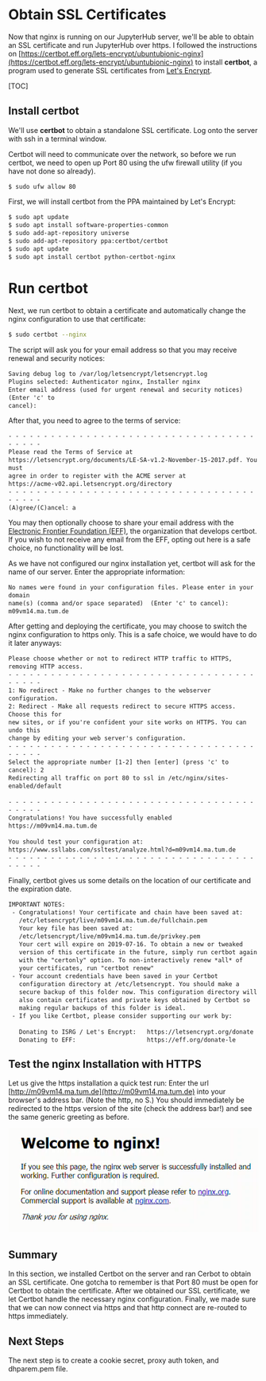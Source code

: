 # Obtain SSL Certificates

Now that nginx is running on our JupyterHub server, we'll be able to obtain an SSL certificate and run JupyterHub over https. I followed the instructions on [https://certbot.eff.org/lets-encrypt/ubuntubionic-nginx](https://certbot.eff.org/lets-encrypt/ubuntubionic-nginx) to install **certbot**, a program used to generate SSL certificates from [Let's Encrypt](https://letsencrypt.org).

[TOC]

## Install certbot

We'll use **certbot** to obtain a standalone SSL certificate. Log onto the server with ssh in a terminal window.

Certbot will need to communicate over the network, so before we run certbot, we need to open up Port 80 using the ufw firewall utility (if you have not done so already).

```text
$ sudo ufw allow 80
```

First, we will install certbot from the PPA maintained by Let's Encrypt:

```
$ sudo apt update
$ sudo apt install software-properties-common
$ sudo add-apt-repository universe
$ sudo add-apt-repository ppa:certbot/certbot
$ sudo apt update
$ sudo apt install certbot python-certbot-nginx 
```

# Run certbot

Next, we run certbot to obtain a certificate and automatically change the nginx configuration to use that certificate:

```bash
$ sudo certbot --nginx
```

The script will ask you for your email address so that you may receive renewal and security notices:

```text
Saving debug log to /var/log/letsencrypt/letsencrypt.log
Plugins selected: Authenticator nginx, Installer nginx
Enter email address (used for urgent renewal and security notices) (Enter 'c' to
cancel): 
```

After that, you need to agree to the terms of service:

```
- - - - - - - - - - - - - - - - - - - - - - - - - - - - - - - - - - - - - - - -
Please read the Terms of Service at
https://letsencrypt.org/documents/LE-SA-v1.2-November-15-2017.pdf. You must
agree in order to register with the ACME server at
https://acme-v02.api.letsencrypt.org/directory
- - - - - - - - - - - - - - - - - - - - - - - - - - - - - - - - - - - - - - - -
(A)gree/(C)ancel: a
```

You may then optionally choose to share your email address with the [Electronic Frontier Foundation (EFF)](https://www.eff.org), the organization that develops certbot. If you wish to not receive any email from the EFF, opting out here is a safe choice, no functionality will be lost.

As we have not configured our nginx installation yet, certbot will ask for the name of our server. Enter the appropriate information:

```text
No names were found in your configuration files. Please enter in your domain
name(s) (comma and/or space separated)  (Enter 'c' to cancel): m09vm14.ma.tum.de
```

After getting and deploying the certificate, you may choose to switch the nginx configuration to https only. This is a safe choice, we would have to do it later anyways:

```text
Please choose whether or not to redirect HTTP traffic to HTTPS, removing HTTP access.
- - - - - - - - - - - - - - - - - - - - - - - - - - - - - - - - - - - - - - - -
1: No redirect - Make no further changes to the webserver configuration.
2: Redirect - Make all requests redirect to secure HTTPS access. Choose this for
new sites, or if you're confident your site works on HTTPS. You can undo this
change by editing your web server's configuration.
- - - - - - - - - - - - - - - - - - - - - - - - - - - - - - - - - - - - - - - -
Select the appropriate number [1-2] then [enter] (press 'c' to cancel): 2
Redirecting all traffic on port 80 to ssl in /etc/nginx/sites-enabled/default

- - - - - - - - - - - - - - - - - - - - - - - - - - - - - - - - - - - - - - - -
Congratulations! You have successfully enabled https://m09vm14.ma.tum.de

You should test your configuration at:
https://www.ssllabs.com/ssltest/analyze.html?d=m09vm14.ma.tum.de
- - - - - - - - - - - - - - - - - - - - - - - - - - - - - - - - - - - - - - - -
```

Finally, certbot gives us some details on the location of our certificate and the expiration date.

```text
IMPORTANT NOTES:
 - Congratulations! Your certificate and chain have been saved at:
   /etc/letsencrypt/live/m09vm14.ma.tum.de/fullchain.pem
   Your key file has been saved at:
   /etc/letsencrypt/live/m09vm14.ma.tum.de/privkey.pem
   Your cert will expire on 2019-07-16. To obtain a new or tweaked
   version of this certificate in the future, simply run certbot again
   with the "certonly" option. To non-interactively renew *all* of
   your certificates, run "certbot renew"
 - Your account credentials have been saved in your Certbot
   configuration directory at /etc/letsencrypt. You should make a
   secure backup of this folder now. This configuration directory will
   also contain certificates and private keys obtained by Certbot so
   making regular backups of this folder is ideal.
 - If you like Certbot, please consider supporting our work by:

   Donating to ISRG / Let's Encrypt:   https://letsencrypt.org/donate
   Donating to EFF:                    https://eff.org/donate-le
```
## Test the nginx Installation with HTTPS

Let us give the https installation a quick test run: Enter the url [http://m09vm14.ma.tum.de](http://m09vm14.ma.tum.de) into your browser's address bar. (Note the http, no S.) You should immediately be redirected to the https version of the site (check the address bar!) and see the same generic greeting as before.

![nginx welcome page](images/welcome_to_nginx.png)

## Summary

In this section, we installed Certbot on the server and ran Cerbot to obtain an SSL certificate. One gotcha to remember is that Port 80 must be open for Certbot to obtain the certificate. After we obtained our SSL certificate, we let Certbot handle the necessary nginx configuration. Finally, we made sure that we can now connect via https and that http connect are re-routed to https immediately.

## Next Steps

The next step is to create a cookie secret, proxy auth token, and dhparem.pem file.

